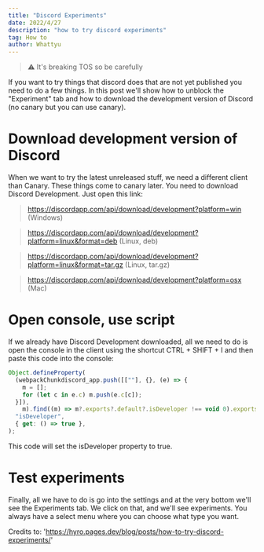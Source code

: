 ```yaml
---
title: "Discord Experiments"
date: 2022/4/27
description: "how to try discord experiments"
tag: How to
author: Whattyu
---
```


> ⚠️ It's breaking TOS so be carefully

If you want to try things that discord does that are not yet published you need to do a few things. In this post we'll show how to unblock the "Experiment" tab and how to download the development version of Discord (no canary but you can use canary).

# Download development version of Discord
When we want to try the latest unreleased stuff, we need a different client than Canary. These things come to canary later.
You need to download Discord Development. Just open this link:

> https://discordapp.com/api/download/development?platform=win (Windows)

> https://discordapp.com/api/download/development?platform=linux&format=deb (Linux, deb)

> https://discordapp.com/api/download/development?platform=linux&format=tar.gz (Linux, tar.gz)

> https://discordapp.com/api/download/development?platform=osx (Mac)

# Open console, use script
If we already have Discord Development downloaded, all we need to do is open the console in the client using the shortcut CTRL + SHIFT + I and then paste this code into the console:
```JavaScript
Object.defineProperty(
  (webpackChunkdiscord_app.push([[""], {}, (e) => {
    m = [];
    for (let c in e.c) m.push(e.c[c]);
  }]),
    m).find((m) => m?.exports?.default?.isDeveloper !== void 0).exports.default,
  "isDeveloper",
  { get: () => true },
);
```
This code will set the isDeveloper property to true.

# Test experiments
Finally, all we have to do is go into the settings and at the very bottom we'll see the Experiments tab. We click on that, and we'll see experiments. You always have a select menu where you can choose what type you want.




Credits to: 'https://hyro.pages.dev/blog/posts/how-to-try-discord-experiments/'
